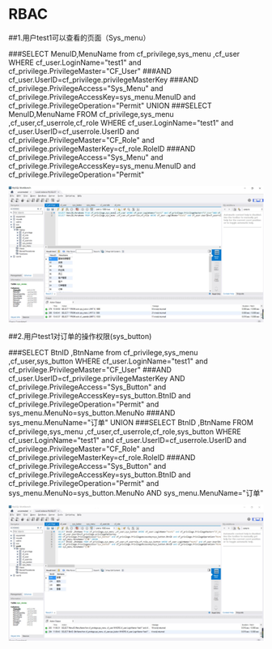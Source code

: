 # RBAC
##1.用户test1可以查看的页面（Sys_menu）

###SELECT MenuID,MenuName from cf_privilege,sys_menu ,cf_user WHERE cf_user.LoginName="test1" and cf_privilege.PrivilegeMaster="CF_User"
###AND cf_user.UserID=cf_privilege.privilegeMasterKey 
###AND cf_privilege.PrivilegeAccess="Sys_Menu" and cf_privilege.PrivilegeAccessKey=sys_menu.MenuID and cf_privilege.PrivilegeOperation="Permit" UNION 
###SELECT MenuID,MenuName FROM cf_privilege,sys_menu ,cf_user,cf_userrole,cf_role WHERE cf_user.LoginName="test1" and cf_user.UserID=cf_userrole.UserID and cf_privilege.PrivilegeMaster="CF_Role" and cf_privilege.privilegeMasterKey=cf_role.RoleID
###AND cf_privilege.PrivilegeAccess="Sys_Menu" and cf_privilege.PrivilegeAccessKey=sys_menu.MenuID and cf_privilege.PrivilegeOperation="Permit"

<img src="https://github.com/Tom15King/RBAC/blob/master/1.JPG" />

##2.用户test1对订单的操作权限(sys_button)

###SELECT BtnID ,BtnName from cf_privilege,sys_menu ,cf_user,sys_button WHERE cf_user.LoginName="test1" and cf_privilege.PrivilegeMaster="CF_User" 
###AND cf_user.UserID=cf_privilege.privilegeMasterKey AND cf_privilege.PrivilegeAccess="Sys_Button" and cf_privilege.PrivilegeAccessKey=sys_button.BtnID and cf_privilege.PrivilegeOperation="Permit" and sys_menu.MenuNo=sys_button.MenuNo 
###AND sys_menu.MenuName="订单" UNION 
###SELECT BtnID ,BtnName FROM cf_privilege,sys_menu ,cf_user,cf_userrole,cf_role,sys_button WHERE cf_user.LoginName="test1" and cf_user.UserID=cf_userrole.UserID and cf_privilege.PrivilegeMaster="CF_Role" and cf_privilege.privilegeMasterKey=cf_role.RoleID 
###AND cf_privilege.PrivilegeAccess="Sys_Button" and cf_privilege.PrivilegeAccessKey=sys_button.BtnID and cf_privilege.PrivilegeOperation="Permit" and sys_menu.MenuNo=sys_button.MenuNo AND sys_menu.MenuName="订单"

<img src="https://github.com/Tom15King/RBAC/blob/master/2.JPG" />
